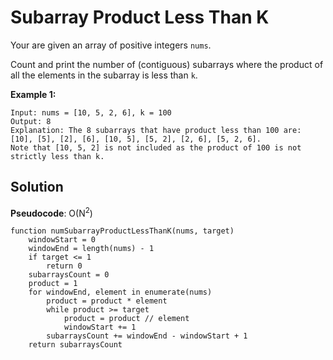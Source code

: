 # Subarray Product Less Than K

Your are given an array of positive integers `nums`.

Count and print the number of (contiguous) subarrays where the product of all the elements in the subarray is less than `k`.

**Example 1:**

```
Input: nums = [10, 5, 2, 6], k = 100
Output: 8
Explanation: The 8 subarrays that have product less than 100 are: [10], [5], [2], [6], [10, 5], [5, 2], [2, 6], [5, 2, 6].
Note that [10, 5, 2] is not included as the product of 100 is not strictly less than k.
```

## Solution

**Pseudocode**: O(N<sup>2</sup>)

```pseudocode
function numSubarrayProductLessThanK(nums, target)
	windowStart = 0
	windowEnd = length(nums) - 1
	if target <= 1
		return 0
	subarraysCount = 0
	product = 1
	for windowEnd, element in enumerate(nums)
		product = product * element
		while product >= target
			product = product // element
			windowStart += 1
		subarraysCount += windowEnd - windowStart + 1
	return subarraysCount
```

